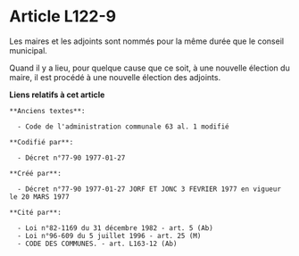 # Article L122-9

Les maires et les adjoints sont nommés pour la même durée que le conseil municipal.

Quand il y a lieu, pour quelque cause que ce soit, à une nouvelle élection du maire, il est procédé à une nouvelle élection
des adjoints.

**Liens relatifs à cet article**

	**Anciens textes**:

	  - Code de l'administration communale 63 al. 1 modifié

	**Codifié par**:

	  - Décret n°77-90 1977-01-27

	**Créé par**:

	  - Décret n°77-90 1977-01-27 JORF ET JONC 3 FEVRIER 1977 en vigueur le 20 MARS 1977

	**Cité par**:

	  - Loi n°82-1169 du 31 décembre 1982 - art. 5 (Ab)
	  - Loi n°96-609 du 5 juillet 1996 - art. 25 (M)
	  - CODE DES COMMUNES. - art. L163-12 (Ab)
